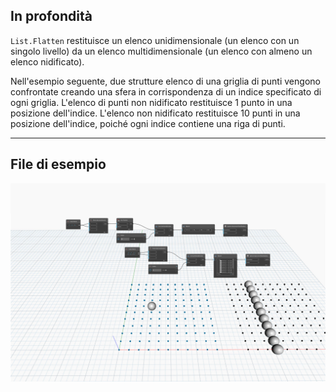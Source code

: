 ## In profondità
`List.Flatten` restituisce un elenco unidimensionale (un elenco con un singolo livello) da un elenco multidimensionale (un elenco con almeno un elenco nidificato).

Nell'esempio seguente, due strutture elenco di una griglia di punti vengono confrontate creando una sfera in corrispondenza di un indice specificato di ogni griglia. L'elenco di punti non nidificato restituisce 1 punto in una posizione dell'indice. L'elenco non nidificato restituisce 10 punti in una posizione dell'indice, poiché ogni indice contiene una riga di punti.
___
## File di esempio

![List.Flatten](./DSCore.List.Flatten_img.jpg)
